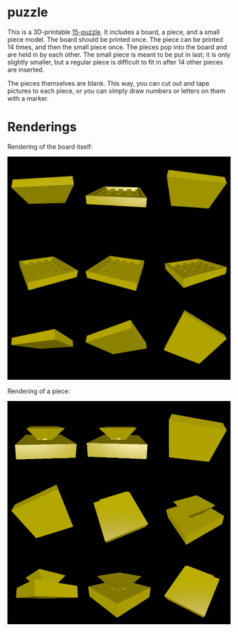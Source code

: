 # puzzle

This is a 3D-printable [15-puzzle](https://en.wikipedia.org/wiki/15_puzzle). It includes a board, a piece, and a small piece model. The board should be printed once. The piece can be printed 14 times, and then the small piece once. The pieces pop into the board and are held in by each other. The small piece is meant to be put in last; it is only slightly smaller, but a regular piece is difficult to fit in after 14 other pieces are inserted.

The pieces themselves are blank. This way, you can cut out and tape pictures to each piece, or you can simply draw numbers or letters on them with a marker.

# Renderings

Rendering of the board itself:

![Board rendering](rendering_board.png)

Rendering of a piece:

![Piece rendering](rendering_piece.png)
